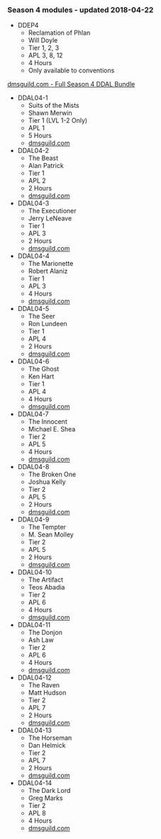 ### Season 4 modules - updated 2018-04-22
* DDEP4
  * Reclamation of Phlan
  * Will Doyle
  * Tier 1, 2, 3
  * APL 3, 8, 12
  * 4 Hours
  * Only available to conventions

[dmsguild.com - Full Season 4 DDAL Bundle](http://www.dmsguild.com/product/209451/DDAL04-Curse-of-Strahd-5e-BUNDLE)
* DDAL04-1
  * Suits of the Mists
  * Shawn Merwin
  * Tier 1 (LVL 1-2 Only)
  * APL 1
  * 5 Hours
  * [dmsguild.com](http://www.dmsguild.com/product/177576/DDAL401-Suits-of-the-Mists-5e)
* DDAL04-2
  * The Beast
  * Alan Patrick
  * Tier 1
  * APL 2
  * 2 Hours
  * [dmsguild.com](http://www.dmsguild.com/product/178793/DDAL0402-The-Beast-5e)
* DDAL04-3
  * The Executioner
  * Jerry LeNeave
  * Tier 1
  * APL 3
  * 2 Hours
  * [dmsguild.com](http://www.dmsguild.com/product/178794/DDAL0403-The-Executioner-5e)
* DDAL04-4
  * The Marionette
  * Robert Alaniz
  * Tier 1
  * APL 3
  * 4 Hours
  * [dmsguild.com](http://www.dmsguild.com/product/178795/DDAL0404-The-Marionette-5e)
* DDAL04-5
  * The Seer
  * Ron Lundeen
  * Tier 1
  * APL 4
  * 2 Hours
  * [dmsguild.com](http://www.dmsguild.com/product/178796/DDAL0405-The-Seer-5e)
* DDAL04-6
  * The Ghost
  * Ken Hart
  * Tier 1
  * APL 4
  * 4 Hours
  * [dmsguild.com](http://www.dmsguild.com/product/182769/DDAL0406-The-Ghost-5e)
* DDAL04-7
  * The Innocent
  * Michael E. Shea
  * Tier 2
  * APL 5
  * 4 Hours
  * [dmsguild.com](http://www.dmsguild.com/product/182770/DDAL0407-The-Innocent-5e)
* DDAL04-8
  * The Broken One
  * Joshua Kelly
  * Tier 2
  * APL 5
  * 2 Hours
  * [dmsguild.com](http://www.dmsguild.com/product/182771/DDAL0408-The-Broken-One-5e)
* DDAL04-9
  * The Tempter
  * M. Sean Molley
  * Tier 2
  * APL 5
  * 2 Hours
  * [dmsguild.com](http://www.dmsguild.com/product/184342/DDAL0409-The-Tempter-5e)
* DDAL04-10
  * The Artifact
  * Teos Abadia
  * Tier 2
  * APL 6
  * 4 Hours
  * [dmsguild.com](http://www.dmsguild.com/product/184341/DDAL0410-The-Artifact-5e)
* DDAL04-11
  * The Donjon
  * Ash Law
  * Tier 2
  * APL 6
  * 4 Hours
  * [dmsguild.com](http://www.dmsguild.com/product/184344/DDAL0411-The-Donjon-5e)
* DDAL04-12
  * The Raven
  * Matt Hudson
  * Tier 2
  * APL 7
  * 2 Hours
  * [dmsguild.com](http://www.dmsguild.com/product/186783/DDAL0412-The-Raven-5e)
* DDAL04-13
  * The Horseman
  * Dan Helmick
  * Tier 2
  * APL 7
  * 2 Hours
  * [dmsguild.com](http://www.dmsguild.com/product/186786/DDAL0413-The-Horseman-5e)
* DDAL04-14
  * The Dark Lord
  * Greg Marks
  * Tier 2
  * APL 8
  * 4 Hours
  * [dmsguild.com](http://www.dmsguild.com/product/186787/DDAL0414-The-Darklord-5e)
